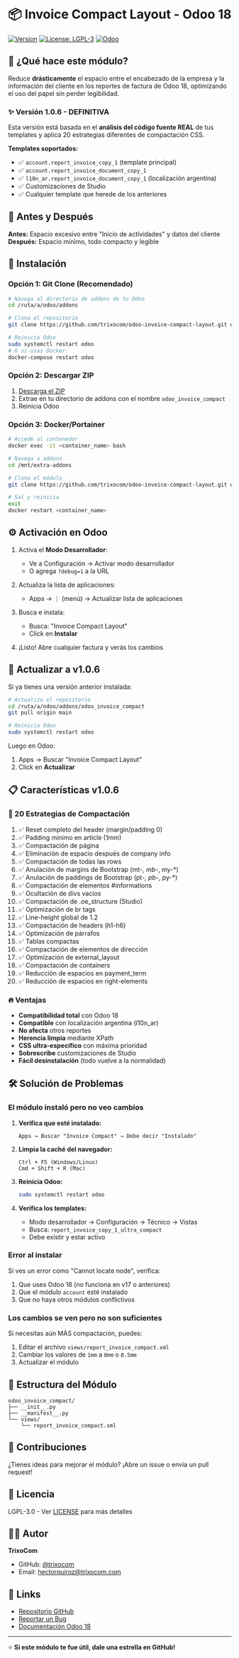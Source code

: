# 📦 Invoice Compact Layout - Odoo 18

[![Version](https://img.shields.io/badge/version-18.0.1.0.6-blue.svg)](https://github.com/trixocom/odoo-invoice-compact-layout)
[![License: LGPL-3](https://img.shields.io/badge/license-LGPL--3-green.svg)](https://www.gnu.org/licenses/lgpl-3.0)
[![Odoo](https://img.shields.io/badge/Odoo-18.0-purple.svg)](https://www.odoo.com)

## 🎯 ¿Qué hace este módulo?

Reduce **drásticamente** el espacio entre el encabezado de la empresa y la información del cliente en los reportes de factura de Odoo 18, optimizando el uso del papel sin perder legibilidad.

### ✨ Versión 1.0.6 - DEFINITIVA

Esta versión está basada en el **análisis del código fuente REAL** de tus templates y aplica 20 estrategias diferentes de compactación CSS.

**Templates soportados:**
- ✅ `account.report_invoice_copy_1` (template principal)
- ✅ `account.report_invoice_document_copy_1`
- ✅ `l10n_ar.report_invoice_document_copy_1` (localización argentina)
- ✅ Customizaciones de Studio
- ✅ Cualquier template que herede de los anteriores

## 📸 Antes y Después

**Antes:** Espacio excesivo entre "Inicio de actividades" y datos del cliente
**Después:** Espacio mínimo, todo compacto y legible

## 🚀 Instalación

### Opción 1: Git Clone (Recomendado)

```bash
# Navega al directorio de addons de tu Odoo
cd /ruta/a/odoo/addons

# Clona el repositorio
git clone https://github.com/trixocom/odoo-invoice-compact-layout.git odoo_invoice_compact

# Reinicia Odoo
sudo systemctl restart odoo
# O si usas Docker:
docker-compose restart odoo
```

### Opción 2: Descargar ZIP

1. [Descarga el ZIP](https://github.com/trixocom/odoo-invoice-compact-layout/archive/refs/heads/main.zip)
2. Extrae en tu directorio de addons con el nombre `odoo_invoice_compact`
3. Reinicia Odoo

### Opción 3: Docker/Portainer

```bash
# Accede al contenedor
docker exec -it <container_name> bash

# Navega a addons
cd /mnt/extra-addons

# Clona el módulo
git clone https://github.com/trixocom/odoo-invoice-compact-layout.git odoo_invoice_compact

# Sal y reinicia
exit
docker restart <container_name>
```

## ⚙️ Activación en Odoo

1. Activa el **Modo Desarrollador**:
   - Ve a Configuración → Activar modo desarrollador
   - O agrega `?debug=1` a la URL

2. Actualiza la lista de aplicaciones:
   - Apps → ⋮ (menú) → Actualizar lista de aplicaciones

3. Busca e instala:
   - Busca: "Invoice Compact Layout"
   - Click en **Instalar**

4. ¡Listo! Abre cualquier factura y verás los cambios

## 🔄 Actualizar a v1.0.6

Si ya tienes una versión anterior instalada:

```bash
# Actualiza el repositorio
cd /ruta/a/odoo/addons/odoo_invoice_compact
git pull origin main

# Reinicia Odoo
sudo systemctl restart odoo
```

Luego en Odoo:
1. Apps → Buscar "Invoice Compact Layout"
2. Click en **Actualizar**

## 📋 Características v1.0.6

### 🎨 20 Estrategias de Compactación

1. ✅ Reset completo del header (margin/padding 0)
2. ✅ Padding mínimo en article (1mm)
3. ✅ Compactación de página
4. ✅ Eliminación de espacio después de company info
5. ✅ Compactación de todas las rows
6. ✅ Anulación de margins de Bootstrap (mt-*, mb-*, my-*)
7. ✅ Anulación de paddings de Bootstrap (pt-*, pb-*, py-*)
8. ✅ Compactación de elementos #informations
9. ✅ Ocultación de divs vacíos
10. ✅ Compactación de .oe_structure (Studio)
11. ✅ Optimización de br tags
12. ✅ Line-height global de 1.2
13. ✅ Compactación de headers (h1-h6)
14. ✅ Optimización de párrafos
15. ✅ Tablas compactas
16. ✅ Compactación de elementos de dirección
17. ✅ Optimización de external_layout
18. ✅ Compactación de containers
19. ✅ Reducción de espacios en payment_term
20. ✅ Reducción de espacios en right-elements

### 🔥 Ventajas

- **Compatibilidad total** con Odoo 18
- **Compatible** con localización argentina (l10n_ar)
- **No afecta** otros reportes
- **Herencia limpia** mediante XPath
- **CSS ultra-específico** con máxima prioridad
- **Sobrescribe** customizaciones de Studio
- **Fácil desinstalación** (todo vuelve a la normalidad)

## 🛠️ Solución de Problemas

### El módulo instaló pero no veo cambios

1. **Verifica que esté instalado:**
   ```
   Apps → Buscar "Invoice Compact" → Debe decir "Instalado"
   ```

2. **Limpia la caché del navegador:**
   ```
   Ctrl + F5 (Windows/Linux)
   Cmd + Shift + R (Mac)
   ```

3. **Reinicia Odoo:**
   ```bash
   sudo systemctl restart odoo
   ```

4. **Verifica los templates:**
   - Modo desarrollador → Configuración → Técnico → Vistas
   - Busca: `report_invoice_copy_1_ultra_compact`
   - Debe existir y estar activo

### Error al instalar

Si ves un error como "Cannot locate node", verifica:

1. Que uses Odoo 18 (no funciona en v17 o anteriores)
2. Que el módulo `account` esté instalado
3. Que no haya otros módulos conflictivos

### Los cambios se ven pero no son suficientes

Si necesitas aún MÁS compactación, puedes:

1. Editar el archivo `views/report_invoice_compact.xml`
2. Cambiar los valores de `1mm` a `0mm` o `0.5mm`
3. Actualizar el módulo

## 📝 Estructura del Módulo

```
odoo_invoice_compact/
├── __init__.py
├── __manifest__.py
└── views/
    └── report_invoice_compact.xml
```

## 🤝 Contribuciones

¿Tienes ideas para mejorar el módulo? ¡Abre un issue o envía un pull request!

## 📄 Licencia

LGPL-3.0 - Ver [LICENSE](LICENSE) para más detalles

## 👨‍💻 Autor

**TrixoCom**
- GitHub: [@trixocom](https://github.com/trixocom)
- Email: hectorquiroz@trixocom.com

## 🔗 Links

- [Repositorio GitHub](https://github.com/trixocom/odoo-invoice-compact-layout)
- [Reportar un Bug](https://github.com/trixocom/odoo-invoice-compact-layout/issues)
- [Documentación Odoo 18](https://www.odoo.com/documentation/18.0/)

---

⭐ **Si este módulo te fue útil, dale una estrella en GitHub!**

